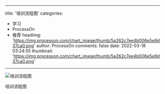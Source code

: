 
---
title: '培训流程图'
categories: 
 - 学习
 - ProcessOn
 - 推荐
headimg: 'https://img.processon.com/chart_image/thumb/5a262c7ee4b006e5e9d37ca0.png'
author: ProcessOn
comments: false
date: 2022-03-18 03:24:55
thumbnail: 'https://img.processon.com/chart_image/thumb/5a262c7ee4b006e5e9d37ca0.png'
---

<div>   
<img class="thumb" alt="培训流程图" src="https://img.processon.com/chart_image/thumb/5a262c7ee4b006e5e9d37ca0.png" referrerpolicy="no-referrer">
<p>培训流程图</p>  
</div>
            